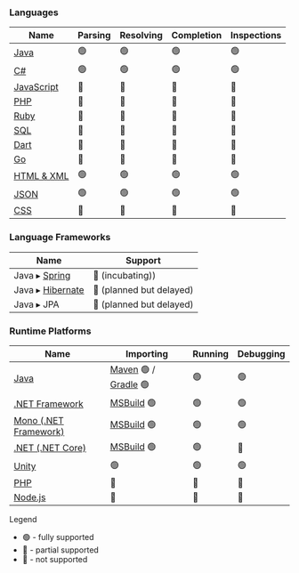 ### Languages
| Name | Parsing | Resolving | Completion | Inspections |
|  --------  |  -------  | ------- | -------| ------ |
| [Java](https://github.com/consulo/consulo-java) | 🟢 | 🟢 |🟢 |🟢 
| [C#](https://github.com/consulo/consulo-csharp) | 🟢 | 🟢 |🟢 |🟢 
| [JavaScript](https://github.com/consulo/consulo-javascript) |🔵 | 🔵 | 🔵 | 🔵
| [PHP](https://github.com/consulo/consulo-php)| 🔵 | 🔵 | 🔵 | 🔴
| [Ruby](https://github.com/consulo/incubating-consulo-ruby) | 🔵 | 🔴 | 🔴 | 🔴
| [SQL](https://github.com/consulo/consulo-database) | 🔵 | 🔴 | 🔴 | 🔴
| [Dart](https://github.com/consulo/consulo-google-dart) |🔵 | 🔵 | 🔵 | 🔵
| [Go](https://github.com/consulo/consulo-google-go) | 🔵 | 🔵 | 🔵 | 🔵 
| [HTML & XML](https://github.com/consulo/consulo-xml) | 🟢 | 🟢 |🟢 |🟢 
| [JSON](https://github.com/consulo/consulo-javascript) | 🟢 | 🟢 |🟢 |🟢 
| [CSS](https://github.com/consulo/consulo-css) |🔵 | 🔵 | 🔵 | 🔵

### Language Frameworks 
| Name | Support |
|  ------- | ------- |
| Java ▸ [Spring](https://github.com/consulo/incubating-consulo-spring) | 🔵 (incubating))
| Java ▸ [Hibernate](https://github.com/consulo/incubating-consulo-hibernate) | 🔴 (planned but delayed)
| Java ▸ JPA | 🔴 (planned but delayed)

### Runtime Platforms
| Name  | Importing | Running | Debugging |
|  --------  |  -------  | ------- | -------|
| [Java](https://github.com/consulo/consulo-java) | [Maven](https://github.com/consulo/consulo-maven) 🟢 / [Gradle](https://github.com/consulo/consulo-gradle) 🟢 | 🟢 |🟢 
| [.NET Framework](https://github.com/consulo/consulo-dotnet-microsoft) | [MSBuild](https://github.com/consulo/consulo-msbuild) 🟢 | 🟢 | 🟢
| [Mono (.NET Framework)](https://github.com/consulo/consulo-dotnet-mono) | [MSBuild](https://github.com/consulo/consulo-msbuild) 🟢 | 🟢 | 🟢
| [.NET (.NET Core)](https://github.com/consulo/consulo-dotnet-core) | [MSBuild](https://github.com/consulo/consulo-msbuild) 🟢 | 🟢 | 🔴
| [Unity](https://github.com/consulo/consulo-unity3d) |  🟢 | 🟢 | 🟢
| [PHP](https://github.com/consulo/consulo-php) | 🔵 | 🔵 | 🔴
| [Node.js](https://github.com/consulo/consulo-nodejs) | 🔵 | 🔵 | 🔴

Legend 
  - 🟢 - fully supported
  - 🔵 - partial supported
  - 🔴 - not supported
